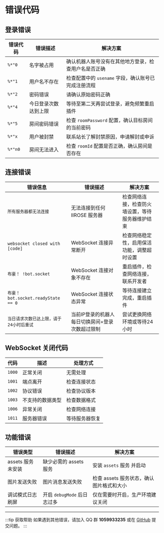 # 错误代码

## 登录错误

| 错误代码 | 错误描述             | 解决方案                                             |
| -------- | -------------------- | ---------------------------------------------------- |
| `%*"0`   | 名字被占用           | 确认机器人账号没有在其他地方登录，检查用户名是否正确 |
| `%*"1`   | 用户名不存在         | 检查配置中的 `usename` 字段，确认账号已完成注册流程  |
| `%*"2`   | 密码错误             | 请确认原始密码正确                                   |
| `%*"4`   | 今日登录次数达到上限 | 等待至第二天再尝试登录，避免频繁重启插件             |
| `%*"5`   | 房间密码错误         | 检查 `roomPassword` 配置，确认目标房间的当前密码     |
| `%*"x`   | 用户被封禁           | 联系站长了解封禁原因，申请解封或申诉                 |
| `%*"n0`  | 房间无法进入         | 检查 `roomId` 配置是否正确，确认房间是否存在         |

## 连接错误

| 错误信息                                 | 错误描述                                        | 解决方案                                         |
| ---------------------------------------- | ----------------------------------------------- | ------------------------------------------------ |
| `所有服务器都无法连接`                   | 无法连接到任何 IIROSE 服务器                    | 检查网络连接，检查防火墙设置，等待服务器维护结束 |
| `websocket closed with [code]`           | WebSocket 连接异常断开                          | 检查网络稳定性，启用保活功能，调整超时设置       |
| `布豪！ !bot.socket`                     | WebSocket 连接对象不存在                        | 重启插件，检查网络连接，联系开发者               |
| `布豪！ bot.socket.readyState == 0`      | WebSocket 连接状态异常                          | 等待连接建立完成，重启插件                       |
| `当日请求次数已达上限，请于24小时后重试` | 当前IP登录的机器人每日切换房间+登录次数超过限制 | 尝试更换网络环境或等待24小时                     |

## WebSocket 关闭代码

| 代码   | 描述             | 处理方式       |
| ------ | ---------------- | -------------- |
| `1000` | 正常关闭         | 无需处理       |
| `1001` | 端点离开         | 检查连接状态   |
| `1002` | 协议错误         | 检查协议版本   |
| `1003` | 不支持的数据类型 | 检查数据格式   |
| `1006` | 异常关闭         | 检查网络连接   |
| `1011` | 服务器错误       | 等待服务器恢复 |

## 功能错误

| 错误类型          | 错误描述                    | 解决方案                                 |
| ----------------- | --------------------------- | ---------------------------------------- |
| assets 服务未安装 | 缺少必需的 assets 服务      | 安装 `assets` 服务 并启动                |
| 图片发送失败      | 图片消息发送失败            | 检查 assets 服务状态，确认图片格式和大小 |
| 调试模式日志刷屏  | 开启 `debugMode` 后日志过多 | 仅在需要时开启，生产环境建议关闭         |

---

:::tip 获取帮助
如果遇到其他错误，请加入 QQ 群 **1059933235** 或在 [GitHub](https://github.com/BSTluo/koishi-plugin-adapter-iirose/issues) 提交问题。
:::
